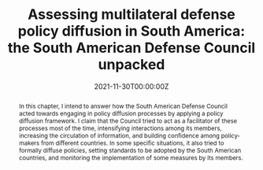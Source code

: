 ---
abstract: "In this chapter, I intend to answer how the South American Defense Council acted towards engaging in policy diffusion processes by applying a policy diffusion framework. I claim that the Council tried to act as a facilitator of these processes most of the time, intensifying interactions among its members, increasing the circulation of information, and building confidence among policy-makers from different countries. In some specific situations, it also tried to formally diffuse policies, setting standards to be adopted by the South American countries, and monitoring the implementation of some measures by its members." 
authors:
- admin  
date: "2021-11-30T00:00:00Z"
featured: false
publication: '*Policy Diffusion: New Constraints, New Realities. Proceedings of the II International Conference on Policy Diffusion and Development Cooperation*'
publication_types:
- "6"
tags:
- South American Defense Council  
- Policy Diffusion  
- International Security  
- Defense Policies  
- Defense Cooperation  
- Dataset  
publishDate: "2021-07-16T00:00:00Z"
title: 'Assessing multilateral defense policy diffusion in South America: the South American Defense Council unpacked'
url_pdf: https://policydiffusion.com/wp-content/uploads/2021/11/Policy-Diffusion_ebook_Final_24_11_2021.pdf
---